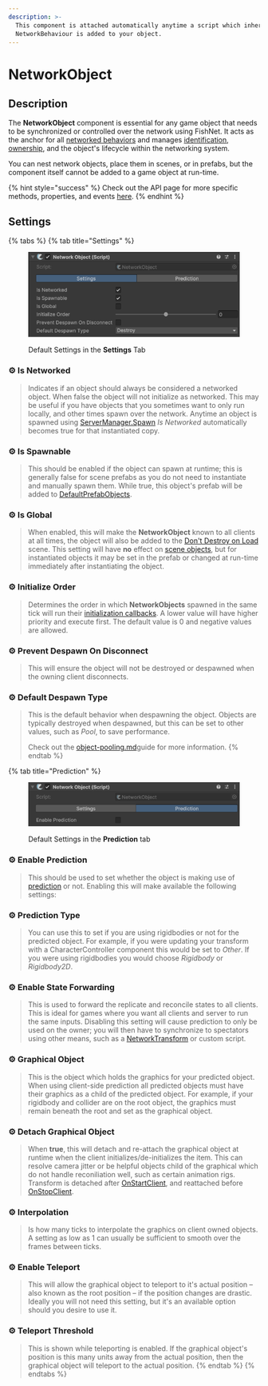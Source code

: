 ```yaml
---
description: >-
  This component is attached automatically anytime a script which inherits from
  NetworkBehaviour is added to your object.
---
```


# NetworkObject

## Description

The **NetworkObject** component is essential for any game object that needs to be synchronized or controlled over the network using FishNet. It acts as the anchor for all [networked behaviors](../../guides/features/networked-gameobjects-and-scripts/network-behaviour-guides.md) and manages [identification](../../guides/features/server-and-client-identification/), [ownership](../../guides/features/ownership/), and the object's lifecycle within the networking system.

You can nest network objects, place them in scenes, or in prefabs, but the component itself cannot be added to a game object at run-time.

{% hint style="success" %}
Check out the API page for more specific methods, properties, and events [here](https://firstgeargames.com/FishNet/api/api/FishNet.Object.NetworkObject.html).
{% endhint %}

## Settings

{% tabs %}
{% tab title="Settings" %}
<div align="left" data-full-width="false"><figure><img src="../../.gitbook/assets/network-object-component.png" alt=""><figcaption><p>Default Settings in the <strong>Settings</strong> Tab</p></figcaption></figure></div>

### :gear:  **Is Networked**

> Indicates if an object should always be considered a networked object. When false the object will not initialize as networked. This may be useful if you have objects that you sometimes want to only run locally, and other times spawn over the network. Anytime an object is spawned using [ServerManager.Spawn](../../guides/features/networked-gameobjects-and-scripts/spawning/) _Is Networked_ automatically becomes true for that instantiated copy.

### :gear:  **Is Spawnable**

> This should be enabled if the object can spawn at runtime; this is generally false for scene prefabs as you do not need to instantiate and manually spawn them. While true, this object's prefab will be added to [DefaultPrefabObjects](../scriptableobjects/spawnableprefabs/defaultprefabobjects.md).

### :gear:  **Is Global**

> When enabled, this will make the **NetworkObject** known to all clients at all times, the object will also be added to the [Don't Destroy on Load](https://docs.unity3d.com/ScriptReference/Object.DontDestroyOnLoad.html) scene. This setting will have **no** effect on [scene objects](../../guides/high-level-overview/terminology/miscellaneous.md#scene-object), but for instantiated objects it may be set in the prefab or changed at run-time immediately after instantiating the object.

### :gear:  **Initialize Order**

> Determines the order in which **NetworkObjects** spawned in the same tick will run their [initialization callbacks](../../guides/features/networked-gameobjects-and-scripts/network-behaviour-guides.md#callbacks). A lower value will have higher priority and execute first. The default value is 0 and negative values are allowed.

### :gear:  **Prevent Despawn On Disconnect**

> This will ensure the object will not be destroyed or despawned when the owning client disconnects.

### :gear:  **Default Despawn Type**

> This is the default behavior when despawning the object. Objects are typically destroyed when despawned, but this can be set to other values, such as _Pool_, to save performance.
>
> Check out the [object-pooling.md](../../guides/features/networked-gameobjects-and-scripts/spawning/object-pooling.md "mention")guide for more information.
{% endtab %}

{% tab title="Prediction" %}
<div align="left"><figure><img src="../../.gitbook/assets/network-object-prediction-component.png" alt=""><figcaption><p>Default Settings in the <strong>Prediction</strong> tab</p></figcaption></figure></div>

### :gear:  **Enable Prediction**

> This should be used to set whether the object is making use of [prediction](../../guides/features/prediction/what-is-client-side-prediction.md) or not. Enabling this will make available the following settings:

### :gear:  **Prediction Type**

> You can use this to set if you are using rigidbodies or not for the predicted object. For example, if you were updating your transform with a CharacterController component this would be set to _Other_. If you were using rigidbodies you would choose _Rigidbody_ or _Rigidbody2D_.

### :gear:  **Enable State Forwarding**

> This is used to forward the replicate and reconcile states to all clients. This is ideal for games where you want all clients and server to run the same inputs. Disabling this setting will cause prediction to only be used on the owner; you will then have to synchronize to spectators using other means, such as a [NetworkTransform](network-transform.md) or custom script.

### :gear:  **Graphical Object**

> This is the object which holds the graphics for your predicted object. When using client-side prediction all predicted objects must have their graphics as a child of the predicted object. For example, if your rigidbody and collider are on the root object, the graphics must remain beneath the root and set as the graphical object.

### :gear:  **Detach Graphical Object**

> When **true**, this will detach and re-attach the graphical object at runtime when the client initializes/de-initializes the item. This can resolve camera jitter or be helpful objects child of the graphical which do not handle reconiliation well, such as certain animation rigs. Transform is detached after [OnStartClient](../../guides/features/networked-gameobjects-and-scripts/network-behaviour-guides.md#onstartclient), and reattached before [OnStopClient](../../guides/features/networked-gameobjects-and-scripts/network-behaviour-guides.md#onstopclient).

### :gear:  **Interpolation**&#x20;

> Is how many ticks to interpolate the graphics on client owned objects. A setting as low as 1 can usually be sufficient to smooth over the frames between ticks.

### :gear:  **Enable Teleport**

> This will allow the graphical object to teleport to it's actual position – also known as the root position – if the position changes are drastic. Ideally you will not need this setting, but it's an available option should you desire to use it.

### :gear:  **Teleport Threshold**

> This is shown while teleporting is enabled. If the graphical object's position is this many units away from the actual position, then the graphical object will teleport to the actual position.
{% endtab %}
{% endtabs %}
